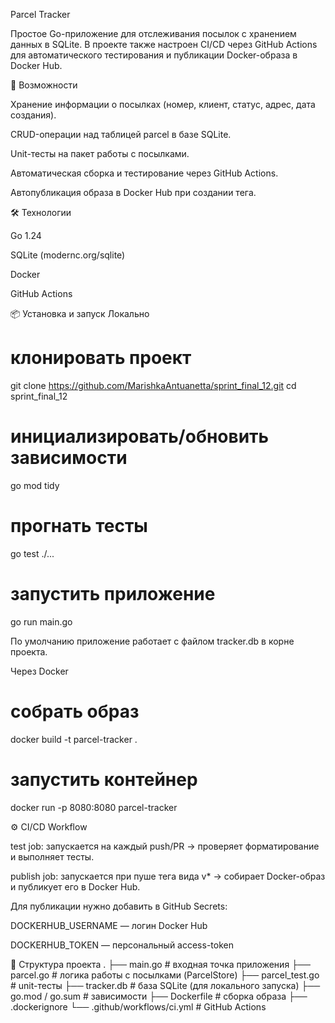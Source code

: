 Parcel Tracker

Простое Go-приложение для отслеживания посылок с хранением данных в SQLite.
В проекте также настроен CI/CD через GitHub Actions для автоматического тестирования и публикации Docker-образа в Docker Hub.

🚀 Возможности

Хранение информации о посылках (номер, клиент, статус, адрес, дата создания).

CRUD-операции над таблицей parcel в базе SQLite.

Unit-тесты на пакет работы с посылками.

Автоматическая сборка и тестирование через GitHub Actions.

Автопубликация образа в Docker Hub при создании тега.

🛠️ Технологии

Go 1.24

SQLite (modernc.org/sqlite)

Docker

GitHub Actions

📦 Установка и запуск
Локально
# клонировать проект
git clone https://github.com/MarishkaAntuanetta/sprint_final_12.git
cd sprint_final_12

# инициализировать/обновить зависимости
go mod tidy

# прогнать тесты
go test ./...

# запустить приложение
go run main.go


По умолчанию приложение работает с файлом tracker.db в корне проекта.

Через Docker
# собрать образ
docker build -t parcel-tracker .

# запустить контейнер
docker run -p 8080:8080 parcel-tracker

⚙️ CI/CD Workflow

test job: запускается на каждый push/PR → проверяет форматирование и выполняет тесты.

publish job: запускается при пуше тега вида v* → собирает Docker-образ и публикует его в Docker Hub.

Для публикации нужно добавить в GitHub Secrets:

DOCKERHUB_USERNAME — логин Docker Hub

DOCKERHUB_TOKEN — персональный access-token

📝 Структура проекта
.
├── main.go              # входная точка приложения
├── parcel.go            # логика работы с посылками (ParcelStore)
├── parcel_test.go       # unit-тесты
├── tracker.db           # база SQLite (для локального запуска)
├── go.mod / go.sum      # зависимости
├── Dockerfile           # сборка образа
├── .dockerignore
└── .github/workflows/ci.yml  # GitHub Actions